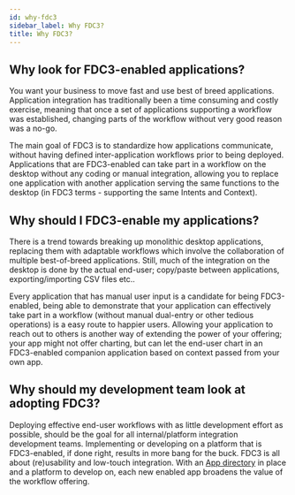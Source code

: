 ```yaml
---
id: why-fdc3
sidebar_label: Why FDC3?
title: Why FDC3?
---
```


## Why look for FDC3-enabled applications?

You want your business to move fast and use best of breed applications. Application integration has traditionally been a time consuming and costly exercise, meaning that once a set of applications supporting a workflow was established, changing parts of the workflow without very good reason was a no-go. 

The main goal of FDC3 is to standardize how applications communicate, without having defined inter-application workflows prior to being deployed. Applications that are FDC3-enabled can take part in a workflow on the desktop without any coding or manual integration, allowing you to replace one application with another application serving the same functions to the desktop (in FDC3 terms - supporting the same Intents and Context).

## Why should I FDC3-enable my applications?

There is a trend towards breaking up monolithic desktop applications, replacing them with adaptable workflows which involve the collaboration of multiple best-of-breed applications. Still, much of the integration on the desktop is done by the actual end-user; copy/paste between applications, exporting/importing CSV files etc..

Every application that has manual user input is a candidate for being FDC3-enabled, being able to demonstrate that your application can effectively take part in a workflow (without manual dual-entry or other tedious operations) is a easy route to happier users. Allowing your application to reach out to others is another way of extending the power of your offering; your app might not offer charting, but can let the end-user chart in an FDC3-enabled companion application based on context passed from your own app.

## Why should my development team look at adopting FDC3?

Deploying effective end-user workflows with as little development effort as possible, should be the goal for all internal/platform integration development teams. Implementing or developing on a platform that is FDC3-enabled, if done right, results in more bang for the buck. FDC3 is all about (re)usability and low-touch integration. With an [App directory](appd-intro) in place and a platform to develop on, each new enabled app broadens the value of the workflow offering.
